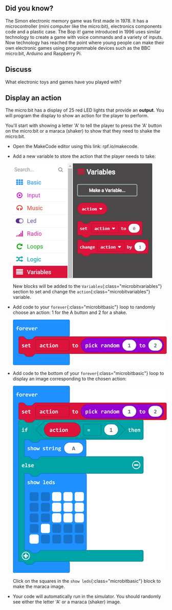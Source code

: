## Did you know?
The Simon electronic memory game was first made in 1978. It has a microcontroller (mini computer like the micro:bit), electronics components code and a plastic case. The Bop it! game introduced in 1996 uses similar technology to create a game with voice commands and a variety of inputs. Now technology has reached the point where young people can make their own electronic games using programmable devices such as the BBC micro:bit, Arduino and Raspberry Pi.

## Discuss
What electronic toys and games have you played with? 

## Display an action

The micro:bit has a display of 25 red LED lights that provide an **output**. You will program the display to show an action for the player to perform. 

You'll start with showing a letter 'A' to tell the player to press the 'A' button on the micro:bit or a maraca (shaker) to show that they need to shake the micro:bit.

+ Open the MakeCode editor using this link: rpf.io/makecode. 

+ Add a new variable to store the action that the player needs to take:

  ![Add an action variable](images/doit-action-variable.png)

  New blocks will be added to the `Variables`{:class="microbitvariables"} section to set and change the `action`{:class="microbitvariables"} variable.

+ Add code to your `forever`{:class="microbitbasic"} loop to randomly choose an action: 1 for the A button and 2 for a shake. 

  ![Random action](images/doit-action-random.png)

+ Add code to the bottom of your `forever`{:class="microbitbasic"} loop to display an image corresponding to the chosen action: 

  ![Random action](images/doit-show-actions.png)

  Click on the squares in the `show leds`{:class="microbitbasic"} block to make the maraca image.

+ Your code will automatically run in the simulator. You should randomly see either the letter 'A' or a maraca (shaker) image. 
